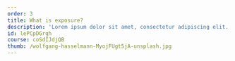 ```yaml
---
order: 3
title: What is exposure?
description: 'Lorem ipsum dolor sit amet, consectetur adipiscing elit. Aliquam suscipit bibendum ex nec interdum.'
id: lePCpDGrgh
course: coSdIJdjQB
thumb: /wolfgang-hasselmann-MyojFUgt5jA-unsplash.jpg
---
```

